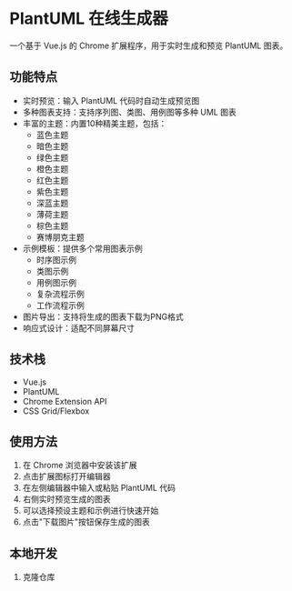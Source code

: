 # PlantUML 在线生成器

一个基于 Vue.js 的 Chrome 扩展程序，用于实时生成和预览 PlantUML 图表。

## 功能特点

- 实时预览：输入 PlantUML 代码时自动生成预览图
- 多种图表支持：支持序列图、类图、用例图等多种 UML 图表
- 丰富的主题：内置10种精美主题，包括：
  - 蓝色主题
  - 暗色主题
  - 绿色主题
  - 橙色主题
  - 红色主题
  - 紫色主题
  - 深蓝主题
  - 薄荷主题
  - 棕色主题
  - 赛博朋克主题
- 示例模板：提供多个常用图表示例
  - 时序图示例
  - 类图示例
  - 用例图示例
  - 复杂流程示例
  - 工作流程示例
- 图片导出：支持将生成的图表下载为PNG格式
- 响应式设计：适配不同屏幕尺寸

## 技术栈

- Vue.js
- PlantUML
- Chrome Extension API
- CSS Grid/Flexbox

## 使用方法

1. 在 Chrome 浏览器中安装该扩展
2. 点击扩展图标打开编辑器
3. 在左侧编辑器中输入或粘贴 PlantUML 代码
4. 右侧实时预览生成的图表
5. 可以选择预设主题和示例进行快速开始
6. 点击"下载图片"按钮保存生成的图表

## 本地开发

1. 克隆仓库 